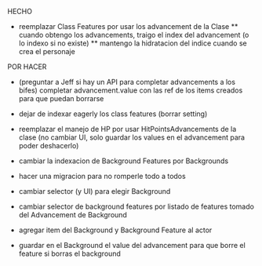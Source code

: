 HECHO

* reemplazar Class Features por usar los advancement de la Clase
** cuando obtengo los advancements, traigo el index del advancement (o lo indexo si no existe)
** mantengo la hidratacion del indice cuando se crea el personaje


POR HACER

* (preguntar a Jeff si hay un API para completar advancements a los bifes) completar advancement.value con las ref de los items creados para que puedan borrarse

* dejar de indexar eagerly los class features (borrar setting)

* reemplazar el manejo de HP por usar HitPointsAdvancements de la clase (no cambiar UI, solo guardar los values en el advancement para poder deshacerlo)

* cambiar la indexacion de Background Features por Backgrounds

* hacer una migracion para no romperle todo a todos

* cambiar selector (y UI) para elegir Background

* cambiar selector de background features por listado de features tomado del Advancement de Background

* agregar item del Background y Background Feature al actor 

* guardar en el Background el value del advancement para que borre el feature si borras el background

